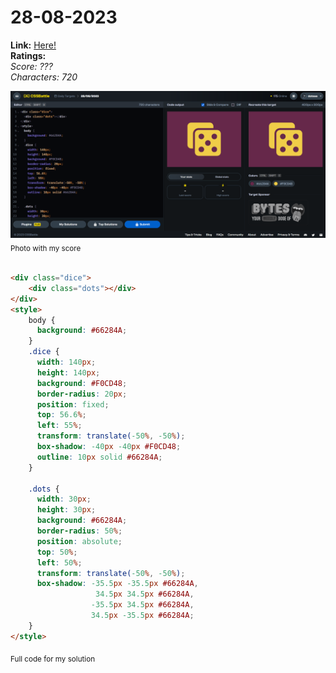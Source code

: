 # 28-08-2023

**Link:** [Here!](https://cssbattle.dev/play/Fq0UqEVtIk68D4Nb82bc)
<br>
**Ratings:**
<br>
*Score: ???*
<br>
*Characters: 720*

![28-08-2023](/daily-targets/28-08-2023/28-08-2023-solution.png)
<sub>Photo with my score</sub>
<br>
<br>

```html
<div class="dice">
    <div class="dots"></div>
</div>
<style>
    body {
      background: #66284A;
    }
    .dice {
      width: 140px;
      height: 140px;
      background: #F0CD48;
      border-radius: 20px;
      position: fixed;
      top: 56.6%;
      left: 55%;
      transform: translate(-50%, -50%);
      box-shadow: -40px -40px #F0CD48;
      outline: 10px solid #66284A;
    }
  
    .dots {
      width: 30px;
      height: 30px;
      background: #66284A;
      border-radius: 50%;
      position: absolute;
      top: 50%;
      left: 50%;
      transform: translate(-50%, -50%);
      box-shadow: -35.5px -35.5px #66284A, 
                   34.5px 34.5px #66284A,
                  -35.5px 34.5px #66284A,
                  34.5px -35.5px #66284A;
    }
</style>
```
<sub>Full code for my solution</sub>
